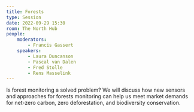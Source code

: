 ```yaml
---
title: Forests
type: Session
date: 2022-09-29 15:30
room: The North Hub
people:
    moderators:
        - Francis Gassert
    speakers:
        - Laura Duncanson
        - Pascal van Dalen
        - Fred Stolle
        - Rens Masselink
---
```

Is forest monitoring a solved problem? We will discuss how new sensors and approaches for forests monitoring can help us meet market demands for net-zero carbon, zero deforestation, and biodiversity conservation.